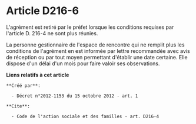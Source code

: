 # Article D216-6

L'agrément est retiré par le préfet lorsque les conditions requises par l'article D. 216-4 ne sont plus réunies. 

La personne gestionnaire de l'espace de rencontre qui ne remplit plus les conditions de l'agrément en est informée par lettre
recommandée avec avis de réception ou par tout moyen permettant d'établir une date certaine. Elle dispose d'un délai d'un
mois pour faire valoir ses observations.

**Liens relatifs à cet article**

	**Créé par**:

	  - Décret n°2012-1153 du 15 octobre 2012 - art. 1

	**Cite**:

	  - Code de l'action sociale et des familles - art. D216-4
